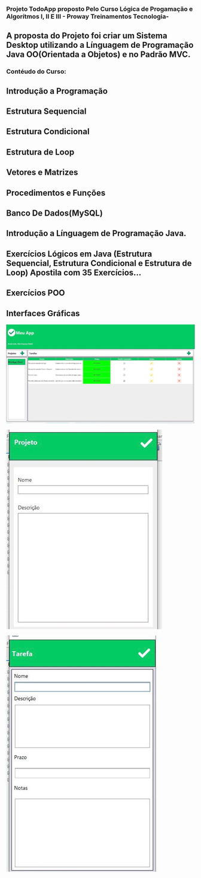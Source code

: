 ### Projeto TodoApp proposto Pelo Curso Lógica de Progamação e Algorítmos I, II E III - Proway Treinamentos Tecnologia-

## A proposta do Projeto foi criar um Sistema Desktop utilizando a Línguagem de Programação Java OO(Orientada a Objetos) e no Padrão MVC.

### Contéudo do Curso: 
## Introdução a Programação
## Estrutura Sequencial
## Estrutura Condicional
## Estrutura de Loop
## Vetores e Matrizes
## Procedimentos e Funções
## Banco De Dados(MySQL)
## Introdução a Línguagem de Programação Java.
## Exercícios Lógicos em Java (Estrutura Sequencial, Estrutura Condicional e Estrutura de Loop) Apostila com 35 Exercícios...
## Exercícios POO
## Interfaces Gráficas

![Tela Início](https://github.com/DanielMacedo7/MeuApp/blob/70c4a1e3d74c4e6e67491662cfdb21907d0a95b7/WhatsApp%20Image%202024-02-29%20at%2014.04.38.jpeg)

![Cadastro de Projeto](https://github.com/DanielMacedo7/MeuApp/blob/afb6ca0f6b88fa9210ce88de2195ba04225a9956/WhatsApp%20Image%202024-02-29%20at%2014.04.39.jpeg)

![Cadastro de Tarefa](https://github.com/DanielMacedo7/MeuApp/blob/afb6ca0f6b88fa9210ce88de2195ba04225a9956/WhatsApp%20Image%202024-02-29%20at%2014.04.40.jpeg)


